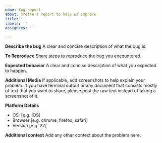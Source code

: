 ```yaml
---
name: Bug report
about: Create a report to help us improve
title: ''
labels: ''
assignees: ''

---
```


**Describe the bug**
A clear and concise description of what the bug is.

**To Reproduce**
Share steps to reproduce the bug you encountered.

**Expected behavior**
A clear and concise description of what you expected to happen.

**Additional Media**
If applicable, add screenshots to help explain your problem. If you have terminal output or any document that consists mostly of text that you want to share, please post the raw text instead of taking a screenshot of it.

**Platform Details**
 - OS: [e.g. iOS]
 - Browser [e.g. chrome, firefox, safari]
 - Version [e.g. 22]

**Additional context**
Add any other context about the problem here.
